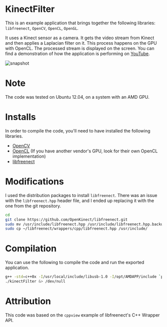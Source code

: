 KinectFilter
============

This is an example application that brings together the following libraries: `libfreenect`, `OpenCV`, `OpenCL`, `OpenGL`.

It uses a Kinect sensor as a camera. It gets the video stream from Kinect and then applies a Laplacian filter on it. This process happens on the GPU with OpenCL. The processed stream is displayed on the screen. You can find a demonstration of how the application is performing on [YouTube](https://www.youtube.com/watch?v=jnuAnIt9vFY).

![snapshot](http://i859.photobucket.com/albums/ab154/lampnick67/kinectfilter_zps6695c598.png)

Note
====

The code was tested on Ubuntu 12.04, on a system with an AMD GPU.

Installs
========

In order to compile the code, you'll need to have installed the following libraries.

* [OpenCV](https://help.ubuntu.com/community/OpenCV)
* [OpenCL](http://developer.amd.com/tools-and-sdks/opencl-zone/opencl-tools-sdks/amd-accelerated-parallel-processing-app-sdk/) (If you have another vendor's GPU, look for their own OpenCL implementation)
* [libfreenect](https://github.com/OpenKinect/libfreenect)


Modifications
=============

I used the distribution packages to install `libfreenect`. There was an issue with the `libfreenect.hpp` header file, and I ended up replacing it with the one from the git repository.

```bash 
cd
git clone https://github.com/OpenKinect/libfreenect.git
sudo mv /usr/include/libfreenect.hpp /usr/include/libfreenect.hpp.backup
sudo cp ~/libfreenect/wrappers/cpp/libfreenect.hpp /usr/include/
```

Compilation
===========

You can use the following to compile the code and run the exported application.

```bash
g++ -std=c++0x -I/usr/local/include/libusb-1.0 -I/opt/AMDAPP/include `pkg-config --cflags opencv` kinectFilter.cpp -L/opt/AMDAPP/lib/x86_64 -lOpenCL -lGL -lglut -lfreenect `pkg-config --libs opencv` -o kinectFilter
./kinectFilter &> /dev/null
```

Attribution
===========

This code was based on the `cppview` example of libfreenect's C++ Wrapper API.
